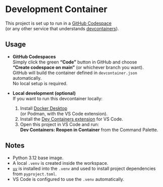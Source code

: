 # Development Container

This project is set up to run in a [GitHub Codespace](https://github.com/features/codespaces)  
(or any other service that understands [devcontainers](https://containers.dev/)).

## Usage

- **GitHub Codespaces**  
  Simply click the green **“Code”** button in GitHub and choose  
  **“Create codespace on main”** (or whichever branch you want).  
  GitHub will build the container defined in `devcontainer.json` automatically.  
  No local setup is required.

- **Local development (optional)**  
  If you want to run this devcontainer locally:
  1. Install [Docker Desktop](https://www.docker.com/products/docker-desktop/)  
     (or Podman, with the VS Code extension).
  2. Install the [Dev Containers extension](https://marketplace.visualstudio.com/items?itemName=ms-vscode-remote.remote-containers) for VS Code.
  3. Open this project in VS Code and run:  
     **Dev Containers: Reopen in Container** from the Command Palette.

## Notes

- Python 3.12 base image.  
- A local `.venv` is created inside the workspace.  
- [`uv`](https://github.com/astral-sh/uv) is installed into the `.venv` and used to install project dependencies from `pyproject.toml`.  
- VS Code is configured to use the `.venv` automatically.
